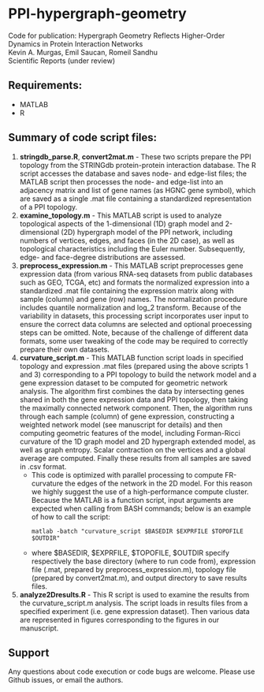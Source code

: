 # PPI-hypergraph-geometry
Code for publication:
Hypergraph Geometry Reflects Higher-Order Dynamics in Protein Interaction Networks\
Kevin A. Murgas, Emil Saucan, Romeil Sandhu\
Scientific Reports (under review)

## Requirements:
- MATLAB
- R

## Summary of code script files:
1. **stringdb_parse.R**, **convert2mat.m** - These two scripts prepare the PPI topology from the STRINGdb protein-protein interaction database. The R script accesses the database and saves node- and edge-list files; the MATLAB script then processes the node- and edge-list into an adjacency matrix and list of gene names (as HGNC gene symbol), which are saved as a single .mat file containing a standardized representation of a PPI topology.
2. **examine_topology.m** - This MATLAB script is used to analyze topological aspects of the 1-dimensional (1D) graph model and 2-dimensional (2D) hypergraph model of the PPI network, including numbers of vertices, edges, and faces (in the 2D case), as well as topological characteristics including the Euler number. Subsequently, edge- and face-degree distributions are assessed.
3. **preprocess_expression.m** - This MATLAB script preprocesses gene expression data (from various RNA-seq datasets from public databases such as GEO, TCGA, etc) and formats the normalized expression into a standardized .mat file containing the expression matrix along with sample (column) and gene (row) names. The normalization procedure includes quantile normalization and log_2 transform. Because of the variability in datasets, this processing script incorporates user input to ensure the correct data columns are selected and optional proecessing steps can be omitted. Note, because of the challenge of different data formats, some user tweaking of the code may be required to correctly prepare their own datasets.
4. **curvature_script.m** - This MATLAB function script loads in specified topology and expression .mat files (prepared using the above scripts 1 and 3) corresponding to a PPI topology to build the network model and a gene expression dataset to be computed for geometric network analysis. The algorithm first combines the data by intersecting genes shared in both the gene expression data and PPI topology, then taking the maximally connected network component. Then, the algorithm runs through each sample (column) of gene expression, constructing a weighted network model (see manuscript for details) and then computing geometric features of the model, including Forman-Ricci curvature of the 1D graph model and 2D hypergraph extended model, as well as graph entropy. Scalar contraction on the vertices and a global average are computed. Finally these results from all samples are saved in .csv format.
   * This code is optimized with parallel processing to compute FR-curvature the edges of the network in the 2D model. For this reason we highly suggest the use of a high-performance compute cluster. Because the MATLAB is a function script, input arguments are expected when calling from BASH commands; below is an example of how to call the script:
      ```console
      matlab -batch "curvature_script $BASEDIR $EXPRFILE $TOPOFILE $OUTDIR"
      ```
   * where $BASEDIR, $EXPRFILE, $TOPOFILE, $OUTDIR specify respectively the base directory (where to run code from), expression file (.mat, prepared by preprocess_expression.m), topology file (prepared by convert2mat.m), and output directory to save results files.
5. **analyze2Dresults.R** - This R script is used to examine the results from the curvature_script.m analysis. The script loads in results files from a specified experiment (i.e. gene expression dataset). Then various data are represented in figures corresponding to the figures in our manuscript.

## Support
Any questions about code execution or code bugs are welcome. Please use Github issues, or email the authors.
